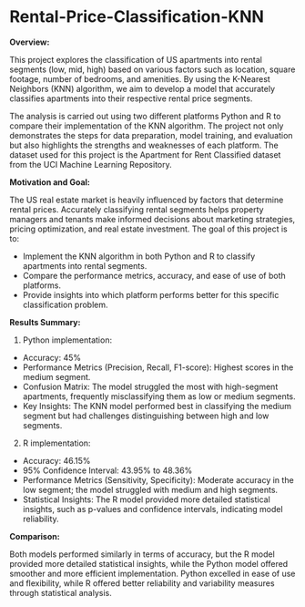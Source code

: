 # Rental-Price-Classification-KNN
**Overview:**

This project explores the classification of US apartments into rental segments (low, mid, high) based on various factors such as location, square footage, number of bedrooms, and amenities. By using the K-Nearest Neighbors (KNN) algorithm, we aim to develop a model that accurately classifies apartments into their respective rental price segments.

The analysis is carried out using two different platforms Python and R to compare their implementation of the KNN algorithm. The project not only demonstrates the steps for data preparation, model training, and evaluation but also highlights the strengths and weaknesses of each platform. The dataset used for this project is the Apartment for Rent Classified dataset from the UCI Machine Learning Repository.

**Motivation and Goal:**

The US real estate market is heavily influenced by factors that determine rental prices. Accurately classifying rental segments helps property managers and tenants make informed decisions about marketing strategies, pricing optimization, and real estate investment. The goal of this project is to:
- Implement the KNN algorithm in both Python and R to classify apartments into rental segments.
- Compare the performance metrics, accuracy, and ease of use of both platforms.
- Provide insights into which platform performs better for this specific classification problem.

**Results Summary:**

1. Python implementation:
+ Accuracy: 45%
+ Performance Metrics (Precision, Recall, F1-score): Highest scores in the medium segment.
+ Confusion Matrix: The model struggled the most with high-segment apartments, frequently misclassifying them as low or medium segments.
+ Key Insights: The KNN model performed best in classifying the medium segment but had challenges distinguishing between high and low segments.

2. R implementation:
+ Accuracy: 46.15%
+ 95% Confidence Interval: 43.95% to 48.36%
+ Performance Metrics (Sensitivity, Specificity): Moderate accuracy in the low segment; the model struggled with medium and high segments.
+ Statistical Insights: The R model provided more detailed statistical insights, such as p-values and confidence intervals, indicating model reliability.

**Comparison:**

Both models performed similarly in terms of accuracy, but the R model provided more detailed statistical insights, while the Python model offered smoother and more efficient implementation.
Python excelled in ease of use and flexibility, while R offered better reliability and variability measures through statistical analysis.
